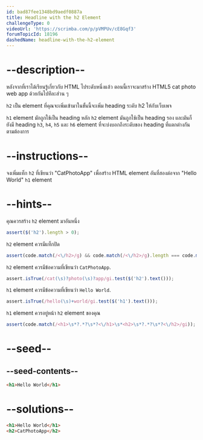 ```yaml
---
id: bad87fee1348bd9aedf0887a
title: Headline with the h2 Element
challengeType: 0
videoUrl: 'https://scrimba.com/p/pVMPUv/cE8Gqf3'
forumTopicId: 18196
dashedName: headline-with-the-h2-element
---
```


# --description--

หลังจากที่เราได้เรียนรู้เกี่ยวกับ HTML ไประดับหนึ่งแล้ว
ตอนนี้เราจะมาสร้าง HTML5 cat photo web app ด้วยกันไปทีละส่วน ๆ

`h2` เป็น element ที่คุณจะเพิ่มเข้ามาในขั้นนี้จะเพิ่ม heading ระดับ h2 ให้กับเว็บเพจ

`h1` element มักถูกใช้เป็น heading หลัก
`h2` element มันถูกใช้เป็น heading รอง
และมันก็ยังมี heading `h3`, `h4`, `h5` และ `h6` element ที่จะบ่งบอกถึงระดับของ heading ที่แตกต่างกันตามต้องการ

# --instructions--

จงเพิ่มแท็ก `h2` ที่เขียนว่า "CatPhotoApp" เพื่อสร้าง HTML element อันที่สองต่อจาก "Hello World" `h1` element

# --hints--

คุณควรสร้าง `h2` element มาอันหนึ่ง

```js
assert($('h2').length > 0);
```

`h2` element ควรมีแท็กปิด

```js
assert(code.match(/<\/h2>/g) && code.match(/<\/h2>/g).length === code.match(/<h2>/g).length);
```

`h2` element ควรมีข้อความที่เขียนว่า `CatPhotoApp`.

```js
assert.isTrue(/cat(\s)?photo(\s)?app/gi.test($('h2').text()));
```

`h1` element ควรมีข้อความที่เขียนว่า `Hello World`.

```js
assert.isTrue(/hello(\s)+world/gi.test($('h1').text()));
```

`h1` element ควรอยู่หน้า `h2` element ของคุณ

```js
assert(code.match(/<h1>\s*?.*?\s*?<\/h1>\s*<h2>\s*?.*?\s*?<\/h2>/gi));
```

# --seed--

## --seed-contents--

```html
<h1>Hello World</h1>
```

# --solutions--

```html
<h1>Hello World</h1>
<h2>CatPhotoApp</h2>
```
